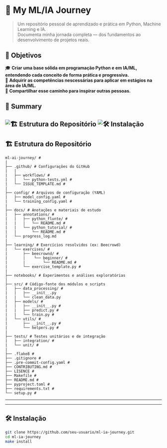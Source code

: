 # 🐍 My ML/IA Journey

> Um repositório pessoal de aprendizado e prática em Python, Machine Learning e IA.  
> Documenta minha jornada completa — dos fundamentos ao desenvolvimento de projetos reais.

## 🎯 Objetivos

🎓 **Criar uma base sólida em programação Python e em IA/ML, entendendo cada conceito de forma prática e progressiva.**  
💼 **Adquirir as competẽncias nescessárias para aplicar em estágios na área de IA/ML.**  
🌟 **Compartilhar esse caminho para inspirar outras pessoas.**

## 📌 Summary

![🏗️ Estrutura do Repositório](https://github.com/joaohgp-dev/ml-ai-journey/tree/main?tab=readme-ov-file#%EF%B8%8F-estrutura-do-reposit%C3%B3rio)
![🛠️ Instalação](https://github.com/joaohgp-dev/ml-ai-journey#%EF%B8%8F-instala%C3%A7%C3%A3o)
![]()
![]()
---

## 🏗️ Estrutura do Repositório
```
ml-ai-journey/ #  
|  
├── .github/ # Configurações do GitHub  
|   |  
|   ├── workflows/ #  
|   |   └── python-tests.yml #  
|   └── ISSUE_TEMPLATE.md #  
|  
├── config/ # Arquivos de configuração (YAML)  
|   ├── model_config.yaml #  
|   └── training_config.yaml #  
|  
├── docs/ # Anotações e materiais de estudo  
|   ├── annotations/ #  
|   |   ├── python_flunte/ #  
|   |   |   └── README.md #  
|   |   └── python_tutorial/ #  
|   |       └── README.md #  
|   └── progress_log.md  
|  
├── learning/ # Exercícios resolvidos (ex: Beecrowd)  
|   └── exercises/ #  
|       ├── beecrownd/ #  
|       |    └── beginner/ #  
|       |        └── README.md #  
|       └── exercise_template.py #  
|
├── notebooks/ # Experimentos e análises exploratórias  
|
├── src/ # Código-fonte dos módulos e scripts  
|   ├── data_processing/ #  
|   |   ├── __init__.py  
|   |   └── clean_data.py
|   ├── models/ #
|   |   ├── __init__.py #
|   |   ├── predict.py #
|   |   └── train.py #
|   └── utils/ #
|       ├── __init__.py #
|       └── helpers.py #
|  
├── tests/ # Testes unitários e de integração  
|   ├── integration/ #
|   └── unit/ #
|
├── .flake8 #
├── .gitignore #
├── .pre-commit-config.yaml #
├── CONTRIBUTING.md #
├── LISENCE #
├── Makefile #
├── README.md #
├── pyproject.toml #
├── requirements.txt #
└── setup.py #
```

---

---

## 🛠️ Instalação

```bash
git clone https://github.com/seu-usuario/ml-ia-journey.git
cd ml-ia-journey
make install
```
